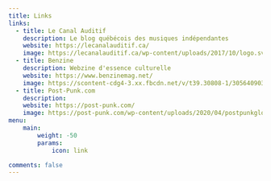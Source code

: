 ```yaml
---
title: Links
links:
  - title: Le Canal Auditif
    description: Le blog québécois des musiques indépendantes
    website: https://lecanalauditif.ca/
    image: https://lecanalauditif.ca/wp-content/uploads/2017/10/logo.svg
  - title: Benzine
    description: Webzine d'essence culturelle
    website: https://www.benzinemag.net/
    image: https://scontent-cdg4-3.xx.fbcdn.net/v/t39.30808-1/305640903_513597877437588_7278700820794390532_n.png?_nc_cat=110&ccb=1-7&_nc_sid=2d3e12&_nc_ohc=3sDxPumkE9MQ7kNvgGJ77Wp&_nc_zt=24&_nc_ht=scontent-cdg4-3.xx&_nc_gid=AM-R-bURPuQOF34LkuJ2sUu&oh=00_AYBLIMw-gPrvvC1pcXhe4h3g0zrXVNS8LQ9mLY-2LP4Wog&oe=67863551
  - title: Post-Punk.com
    description: 
    website: https://post-punk.com/
    image: https://post-punk.com/wp-content/uploads/2020/04/postpunkglow-1.png
menu:
    main: 
        weight: -50
        params:
            icon: link

comments: false
---
```

